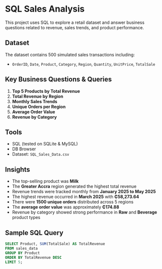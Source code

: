 # SQL Sales Analysis

This project uses SQL to explore a retail dataset and answer business questions related to revenue, sales trends, and product performance.

## Dataset

The dataset contains 500 simulated sales transactions including:
- `OrderID`, `Date`, `Product`, `Category`, `Region`, `Quantity`, `UnitPrice`, `TotalSale`

## Key Business Questions & Queries

1. **Top 5 Products by Total Revenue**  
2. **Total Revenue by Region**  
3. **Monthly Sales Trends**  
4. **Unique Orders per Region**  
5. **Average Order Value**  
6. **Revenue by Category**

## Tools
- SQL (tested on SQLite & MySQL)
- DB Browser
- Dataset: `SQL_Sales_Data.csv`

## Insights
- The top-selling product was **Milk**
- The **Greater Accra** region generated the highest total revenue
- Revenue trends were tracked monthly from **January 2025 to May 2025**
- The highest revenue occurred in **March 2025** with **₵58,273.64**
- There were **1500 unique orders** distributed across 5 regions
- The **average order value** was approximately **₵174.88**
- Revenue by category showed strong performance in **Raw** and **Beverage** product types

## Sample SQL Query

```sql
SELECT Product, SUM(TotalSale) AS TotalRevenue
FROM sales_data
GROUP BY Product
ORDER BY TotalRevenue DESC
LIMIT 5;
